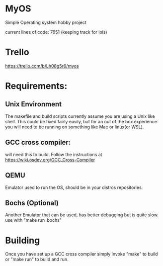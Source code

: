 # MyOS
Simple Operating system hobby project

current lines of code: 7651 (keeping track for lols)

# Trello
https://trello.com/b/Lh08g5r6/myos

# Requirements:
## Unix Environment
The makefile and build scripts currently assume you are using a Unix like shell. This could be fixed fairly easily, but for an out of the box experience you will need to be running on something like Mac or linux(or WSL).
## GCC cross compiler:
will need this to build. Follow the instructions at https://wiki.osdev.org/GCC_Cross-Compiler

## QEMU
Emulator used to run the OS, should be in your distros repositories.
## Bochs (Optional)
Another Emulator that can be used, has better debugging but is quite slow. use with "make run_bochs"
      
# Building
Once you have set up a GCC cross compiler simply invoke "make" to build or "make run" to build and run.
